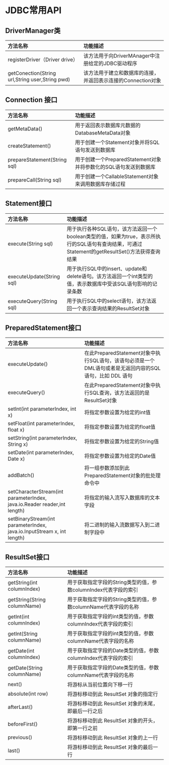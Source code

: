 # JDBC常用API

## DriverManager类

| 方法名称                                        | 功能描述                                                     |
| :---------------------------------------------- | :----------------------------------------------------------- |
| registerDriver（Driver drive）                  | 该方法用于向DriverMAnager中注册给定的JDBC驱动程序            |
| getConection(String url,String user,String pwd) | 该方法用于建立和数据库的连接，并返回表示连接的Connection对象 |

## Connection 接口

| **方法名称**                 | **功能描述**                                                 |
| :--------------------------- | :----------------------------------------------------------- |
| getMetaData()                | 用于返回表示数据库元数据的DatabaseMetaData对象               |
| createStatement()            | 用于创建一个Statement对象并将SQL语句发送到数据库             |
| prepareStatement(String sql) | 用于创建一个PreparedStatement对象并将参数化的SQL语句发送到数据库 |
| prepareCall(String sql)      | 用于创建一个CallableStatement对象来调用数据库存储过程        |

## Statement接口

| **方法名称**              | **功能描述**                                                 |
| :------------------------ | :----------------------------------------------------------- |
| execute(String sql)       | 用于执行各种SQL语句，该方法返回一个boolean类型的值，如果为true，表示所执行的SQL语句有查询结果，可通过Statement的getResultSet()方法获得查询结果 |
| executeUpdate(String sql) | 用于执行SQL中的insert、update和delete语句。该方法返回一个int类型的值，表示数据库中受该SQL语句影响的记录条数 |
| executeQuery(String sql)  | 用于执行SQL中的select语句，该方法返回一个表示查询结果的ResultSet对象 |

## PreparedStatement接口

| **方法名称**                                                 | **功能描述**                                                 |
| :----------------------------------------------------------- | :----------------------------------------------------------- |
| executeUpdate()                                              | 在此PreparedStatement对象中执行SQL语句，该语句必须是一个DML语句或者是无返回内容的SQL语句，比如 DDL 语句 |
| executeQuery()                                               | 在此PreparedStatement对象中执行SQL查询，该方法返回的是ResultSet对象 |
| setInt(int parameterIndex, int x)                            | 将指定参数设置为给定的int值                                  |
| setFloat(int parameterIndex, float x)                        | 将指定参数设置为给定的float值                                |
| setString(int parameterIndex, String x)                      | 将指定参数设置为给定的String值                               |
| setDate(int parameterIndex, Date x)                          | 将指定参数设置为给定的Date值                                 |
| addBatch()                                                   | 将一组参数添加到此PreparedStatement对象的批处理命令中        |
| setCharacterStream(int parameterIndex, java.io.Reader reader,int length) | 将指定的输入流写入数据库的文本字段                           |
| setBinaryStream(int parameterIndex, java.io.InputStream x, int length) | 将二进制的输入流数据写入到二进制字段中                       |

## ResultSet接口

| **方法名称**                 | **功能描述**                                                 |
| :--------------------------- | :----------------------------------------------------------- |
| getString(int columnIndex)   | 用于获取指定字段的String类型的值，参数columnIndex代表字段的索引 |
| getString(String columnName) | 用于获取指定字段的String类型的值，参数columnName代表字段的名称 |
| getInt(int columnIndex)      | 用于获取指定字段的int类型的值，参数columnIndex代表字段的索引 |
| getInt(String columnName)    | 用于获取指定字段的int类型的值，参数columnName代表字段的名称  |
| getDate(int columnIndex)     | 用于获取指定字段的Date类型的值，参数columnIndex代表字段的索引 |
| getDate(String columnName)   | 用于获取指定字段的Date类型的值，参数columnName代表字段的名称 |
| next()                       | 将游标从当前位置向下移一行                                   |
| absolute(int row)            | 将游标移动到此 ResultSet 对象的指定行                        |
| afterLast()                  | 将游标移动到此 ResultSet 对象的末尾，即最后一行之后          |
| beforeFirst()                | 将游标移动到此 ResultSet 对象的开头，即第一行之前            |
| previous()                   | 将游标移动到此 ResultSet 对象的上一行                        |
| last()                       | 将游标移动到此 ResultSet 对象的最后一行                      |
